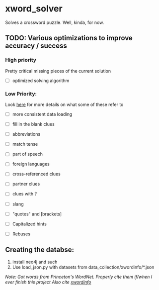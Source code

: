 # xword_solver
Solves a crossword puzzle. Well, kinda, for now.

## TODO: Various optimizations to improve accuracy / success
### High priority 
Pretty critical missing pieces of the current solution
   - [ ] optimized solving algorithm

### Low Priority:
Look [here](https://www.nytimes.com/guides/crosswords/how-to-solve-a-crossword-puzzle) 
for more details on what some of these refer to
   - [ ] more consistent data loading
   - [ ] fill in the blank clues
   - [ ] abbreviations
   - [ ] match tense
   - [ ] part of speech
   - [ ] foreign languages
   - [ ] cross-referenced clues
   - [ ] partner clues
   - [ ] clues with ?
   - [ ] slang
   - [ ] "quotes" and [brackets]
   - [ ] Capitalized hints
   - [ ] Rebuses


## Creating the databse:
1. install neo4j and such
1. Use load_json.py with datasets from data_collection/xwordinfo/*.json


*Note: Got words from Princeton's WordNet. Properly cite them if/when I ever finish this project*
*Also cite [xwordinfo](https://www.xwordinfo.com/)*





